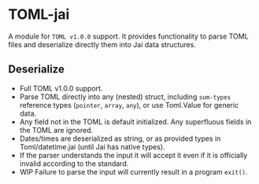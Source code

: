 # TOML-jai

A module for `TOML v1.0.0` support. It provides functionality to parse TOML files and deserialize directly them into Jai data structures.

## Deserialize
- Full TOML v1.0.0 support.
- Parse TOML directly into any (nested) struct, including `sum-types` reference types (`pointer`, `array`, `any`), or use Toml.Value for generic data.
- Any field not in the TOML is default initialized. Any superfluous fields in the TOML are ignored.
- Dates/times are deserialized as string, or as provided types in Toml/datetime.jai (until Jai has native types).
- If the parser understands the input it will accept it even if it is officially invalid according to the standard.
- WIP Failure to parse the input will currently result in a program `exit()`.
